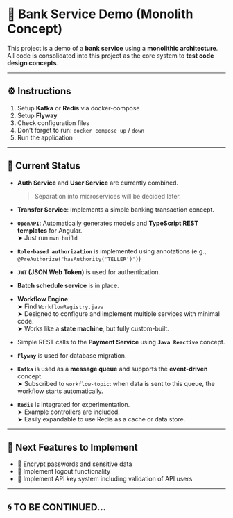 # 🏦 Bank Service Demo (Monolith Concept)

This project is a demo of a **bank service** using a **monolithic architecture**.  
All code is consolidated into this project as the core system to **test code design concepts**.

---

## ⚙️ Instructions

1. Setup **Kafka** or **Redis** via docker-compose
2. Setup **Flyway**  
3. Check configuration files  
4. Don’t forget to run: `docker compose up` / `down`  
5. Run the application

---

## 📌 Current Status

- **Auth Service** and **User Service** are currently combined.  
  > Separation into microservices will be decided later.  

- **Transfer Service**: Implements a simple banking transaction concept.

- **`OpenAPI`**: Automatically generates models and **TypeScript REST templates** for Angular.  
  ➤ Just run `mvn build`

- **`Role-based authorization`** is implemented using annotations (e.g., `@PreAuthorize("hasAuthority('TELLER')")`)

- **`JWT` (JSON Web Token)** is used for authentication.

- **Batch schedule service** is in place.

- **Workflow Engine**:  
  ➤ Find `WorkflowRegistry.java`  
  ➤ Designed to configure and implement multiple services with minimal code.  
  ➤ Works like a **state machine**, but fully custom-built.

- Simple REST calls to the **Payment Service** using **`Java Reactive`** concept.

- **`Flyway`** is used for database migration.

- **`Kafka`** is used as a **message queue** and supports the **event-driven** concept.  
  ➤ Subscribed to `workflow-topic`: when data is sent to this queue, the workflow starts automatically.

- **`Redis`** is integrated for experimentation.  
  ➤ Example controllers are included.  
  ➤ Easily expandable to use Redis as a cache or data store.

---

## 🔮 Next Features to Implement

- 🔐 Encrypt passwords and sensitive data  
- 🚪 Implement logout functionality  
- 🔑 Implement API key system including validation of API users

---

## 🌀 TO BE CONTINUED...
